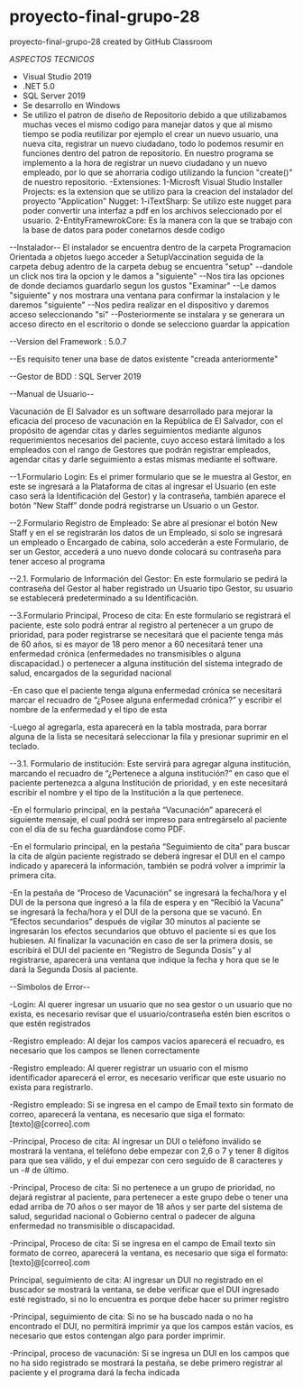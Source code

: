 # proyecto-final-grupo-28
proyecto-final-grupo-28 created by GitHub Classroom

*ASPECTOS TECNICOS*
- Visual Studio 2019
- .NET 5.0 
- SQL Server 2019
- Se desarrollo en Windows
- Se utilizo el patron de diseño de Repositorio debido a que utilizabamos muchas veces el mismo codigo para manejar datos y que al mismo tiempo se podia reutilizar por ejemplo el    crear un nuevo usuario, una nueva cita, registrar un nuevo ciudadano, todo lo podemos resumir en funciones dentro del patron de repositorio.
   En nuestro programa se implemento a la hora de registrar un nuevo ciudadano y un nuevo empleado, por lo que se ahorraria codigo utilizando la funcion "create()" de nuestro        repositorio.
-Extensiones:
1-Microsft Visual Studio Installer Projects: es la extension que se utilizo para la creacion del instalador del proyecto "Application"
Nugget:
1-iTextSharp: Se utilizo este nugget para poder convertir una interfaz a pdf en los archivos seleccionado por el usuario.
2-EntityFramewrokCore: Es la manera con la que se trabajo con la base de datos para poder conetarnos desde codigo 

--Instalador--
El instalador se encuentra dentro de la carpeta Programacion Orientada a objetos luego acceder a SetupVaccination seguida de la carpeta debug 
adentro de la carpeta debug se encuentra "setup"
--dandole un click nos tira la opcion y le damos a "siguiente"
--Nos tira las opciones de donde deciamos guardarlo segun los gustos "Examinar"
--Le damos "siguiente"  y nos mostrara una ventana para confirmar la instalacion y le daremos "siguiente"
--Nos pedira realizar en el dispositivo y daremos acceso seleccionando "si"
--Posteriormente se instalara y se generara un acceso directo en el escritorio o donde se selecciono guardar la appication 

--Version del Framework : 5.0.7

--Es requisito tener una base de datos existente "creada anteriormente"

--Gestor de BDD :  SQL Server 2019

--Manual de Usuario--


Vacunación de El Salvador es un software desarrollado para mejorar la eficacia del proceso de vacunación en la República de El Salvador, con el propósito de agendar citas y darles seguimientos mediante algunos requerimientos necesarios del paciente, cuyo acceso estará limitado a los empleados con el rango de Gestores que podrán registrar empleados, agendar citas y darle seguimiento a estas mismas mediante el software.

--1.Formulario Login: Es el primer formulario que se le muestra al Gestor, en este se ingresará a la Plataforma de citas al ingresar el Usuario (en este caso será la Identificación del Gestor) y la contraseña, también aparece el botón “New Staff” donde podrá registrarse un Usuario o un Gestor.
 
--2.Formulario Registro de Empleado: Se abre al presionar el botón New Staff y en el se registrarán los datos de un Empleado, si solo se ingresará un empleado o Encargado de cabina, solo accederán a este Formulario, de ser un Gestor, accederá a uno nuevo donde colocará su contraseña para tener acceso al programa

--2.1. Formulario de Información del Gestor: En este formulario se pedirá la contraseña del Gestor al haber registrado un Usuario tipo Gestor, su usuario se establecerá predeterminado a su Identificación.

--3.Formulario Principal, Proceso de cita: En este formulario se registrará el paciente, este solo podrá entrar al registro al pertenecer a un grupo de prioridad, para poder registrarse se necesitará que el paciente tenga más de 60 años, si es mayor de 18 pero menor a 60 necesitará tener una enfermedad crónica (enfermedades no transmisibles o alguna discapacidad.) o pertenecer a alguna institución del sistema integrado de salud, encargados de la seguridad nacional 
 
-En caso que el paciente tenga alguna enfermedad crónica se necesitará marcar el recuadro de “¿Posee alguna enfermedad crónica?” y escribir el nombre de la enfermedad y el tipo de esta
 
-Luego al agregarla, esta aparecerá en la tabla mostrada, para borrar alguna de la lista se necesitará seleccionar la fila y presionar suprimir en el teclado.
 
--3.1. Formulario de institución: Este servirá para agregar alguna institución, marcando el recuadro de “¿Pertenece a alguna institución?” en caso que el paciente pertenezca a alguna Institución de prioridad, y en este necesitará escribir el nombre y el tipo de la Institución a la que pertenece.
  
-En el formulario principal, en la pestaña “Vacunación” aparecerá el siguiente mensaje, el cual podrá ser impreso para entregárselo al paciente con el día de su fecha guardándose como PDF.
  
-En el formulario principal, en la pestaña “Seguimiento de cita” para buscar la cita de algún paciente registrado se deberá ingresar el DUI en el campo indicado y aparecerá la información, también se podrá volver a imprimir la primera cita.
 
-En la pestaña de “Proceso de Vacunación” se ingresará la fecha/hora y el DUI de la persona que ingresó a la fila de espera y en “Recibió la Vacuna” se ingresará la fecha/hora y el DUI de la persona que se vacunó. En “Efectos secundarios” después de vigilar 30 minutos al paciente se ingresarán los efectos secundarios que obtuvo el paciente si es que los hubiesen.
Al finalizar la vacunación en caso de ser la primera dosis, se escribirá el DUI del paciente en “Registro de Segunda Dosis” y al registrarse, aparecerá una ventana que indique la fecha y hora que se le dará la Segunda Dosis al paciente.
   

--Simbolos de Error--

-Login: Al querer ingresar un usuario que no sea gestor o un usuario que no exista, es necesario revisar que el usuario/contraseña estén bien escritos o que estén registrados

-Registro empleado: Al dejar los campos vacíos aparecerá el recuadro, es necesario que los campos se llenen correctamente	 

-Registro empleado: Al querer registrar un usuario con el mismo identificador aparecerá el error, es necesario verificar que este usuario no exista para registrarlo.

-Registro empleado: Si se ingresa en el campo de Email texto sin formato de correo, aparecerá la ventana, es necesario que siga el formato: [texto]@[correo].com	 

-Principal, Proceso de cita: Al ingresar un DUI o teléfono inválido se mostrará la ventana, el teléfono debe empezar con 2,6 o 7 y tener 8 dígitos para que sea válido, y el dui empezar con cero seguido de 8 caracteres y un -# de último.	 

-Principal, Proceso de cita: Si no pertenece a un grupo de prioridad, no dejará registrar al paciente, para pertenecer a este grupo debe o tener una edad arriba de 70 años o ser mayor de 18 años y ser parte del sistema de salud, seguridad nacional o Gobierno central o padecer de alguna enfermedad no transmisible o discapacidad.	 

-Principal, Proceso de cita: Si se ingresa en el campo de Email texto sin formato de correo, aparecerá la ventana, es necesario que siga el formato: [texto]@[correo].com

Principal, seguimiento de cita: Al ingresar un DUI no registrado en el buscador se mostrará la ventana, se debe verificar que el DUI ingresado esté registrado, si no lo encuentra es porque debe hacer su primer registro	 

-Principal, seguimiento de cita: Si no se ha buscado nada o no ha encontrado el DUI, no permitirá imprimir ya que los campos están vacíos, es necesario que estos contengan algo para porder imprimir.	

-Principal, proceso de vacunación: Si se ingresa un DUI en los campos que no ha sido registrado se mostrará la pestaña, se debe primero registrar al paciente y el programa dará la fecha indicada	 

